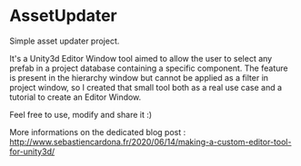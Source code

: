# AssetUpdater
Simple asset updater project.

It's a Unity3d Editor Window tool aimed to allow the user to select any prefab in a project database containing a specific component. The feature is present in the hierarchy window but cannot be applied as a filter in project window, so I created that small tool both as a real use case and a tutorial to create an Editor Window.

Feel free to use, modify and share it :)

More informations on the dedicated blog post : http://www.sebastiencardona.fr/2020/06/14/making-a-custom-editor-tool-for-unity3d/
